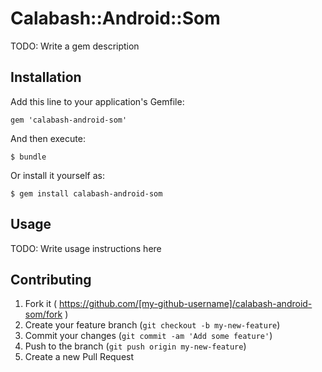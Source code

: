 # Calabash::Android::Som

TODO: Write a gem description

## Installation

Add this line to your application's Gemfile:

    gem 'calabash-android-som'

And then execute:

    $ bundle

Or install it yourself as:

    $ gem install calabash-android-som

## Usage

TODO: Write usage instructions here

## Contributing

1. Fork it ( https://github.com/[my-github-username]/calabash-android-som/fork )
2. Create your feature branch (`git checkout -b my-new-feature`)
3. Commit your changes (`git commit -am 'Add some feature'`)
4. Push to the branch (`git push origin my-new-feature`)
5. Create a new Pull Request
